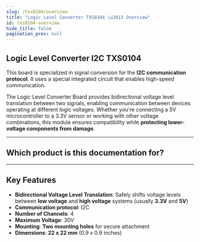 ```yaml
---
slug: /txs0104/overview
title: "Logic Level Converter TXS0104 \u2013 Overview"
id: txs0104-overview
hide_title: false
pagination_prev: null
---
```

## Logic Level Converter I2C TXS0104

This board is specialized in signal conversion for the **I2C communication protocol**. It uses a special integrated circuit that enables high-speed communication.

The Logic Level Converter Board provides bidirectional voltage level translation between two signals, enabling communication between devices operating at different logic voltages. Whether you're connecting a 5V microcontroller to a 3.3V sensor or working with other voltage combinations, this module ensures compatibility while **protecting lower-voltage components from damage**.

<CenteredImage src="/img/txs0104/333016.png" alt="logic-level-converter" caption="Logic Level Converter Board"/>

---

## Which product is this documentation for?

<QuickLink 
  title="Logic Level Converter I2C TXS0104" 
  description="333016"
  url="https://soldered.com/product/logic-level-converter-i2c-txs0104-breakout/"
  image="/img/txs0104/333016.png" 
/>

---

## Key Features

- **Bidirectional Voltage Level Translation**: Safely shifts voltage levels between **low voltage** and **high voltage** systems (usually **3.3V** and **5V**)
- **Communication protocol**: I2C
- **Number of Channels**: 4
- **Maximum Voltage**: 30V
- **Mounting**: **Two mounting holes** for secure attachment
- **Dimensions**: **22 x 22 mm** (0.9 x 0.9 inches)